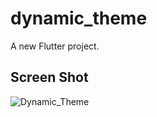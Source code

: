 # dynamic_theme

A new Flutter project.

## Screen Shot


<img align="left" alt="Dynamic_Theme" src="https://user-images.githubusercontent.com/75858218/120700415-4d03fc00-c4ba-11eb-814a-85f494f22526.gif" />
